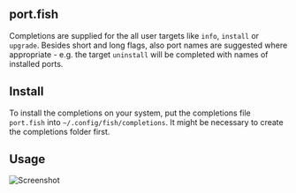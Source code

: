 ## port.fish

Completions are supplied for the all user targets like `info`, `install` or `upgrade`. Besides short and long flags, also port names are suggested where appropriate - e.g. the target `uninstall` will be completed with names of installed ports.

## Install
To install the completions on your system, put the completions file `port.fish` into `~/.config/fish/completions`. It might be necessary to create the completions folder first.

## Usage
![Screenshot](https://raw.github.com/w-m/port.fish/master/screenshot%20port.fish%20completions.png)
